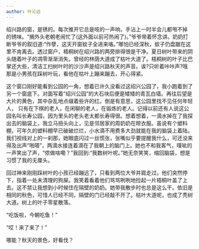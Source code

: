 ```yaml
---
author: 叶沁远
---
```

绍兴路的窗，是锈的。每次推开它总是吱的一声响，手沾上一时半会儿都甩不掉 的锈味。“搁外头老朝老闹忙了(这外面以前可热闹了)。”爷爷带着怀念讲。奶奶打断爷爷的叙旧道:“作孽，这天开窗蚊子全进来咯。”哪怕已经深秋，蚊子仍盘踞在这里不肯离去。透过窗户，梧桐树在绍兴路的两旁排得很是干净。夏日树叶带来的阴头随着叶子的凋零渐渐消失。曾经的林荫大道成了枯叶大道了。梧桐树的叶子比巴掌还大些，清洁工扫树叶时的沙沙声是绍兴路秋天的声音。诶?只听着咔咔声?哦那是小男孩在踩树叶玩，看他在枯叶上蹦来蹦去，开心得紧。

这个窗口刚好能看到公园的一角，想着已许久没看过这绍兴公园了，我小跑着到了另一个窗底下。对面写着“绍兴公园”的大石块后便是矮矮的青瓦白墙。再往后望是大片的黄色，其中杂乱地点缀着些许的红。倒是有意思，这公园里找不见任何年轻人， 只有在下棋的老人，在闲聊的老人，在锻炼的老人。记得以前还有人说这公园名叫长寿公园，因为里头的老头老太都长寿得很。想着想着，一滴水掉在了我探出去的脑袋上，我立马扭头向上，见是邻居家的周奶奶在晾衣服。虽说有个塑料棚，可年久的塑料棚早已破破烂烂，小水滴不用费多大劲就能在我的脑袋上着陆。我们视线对上的一刹那，她眼底闪过一丝慌张，张嘴似乎要提醒我什么，可还没来得及出声“啪嗒”，两滴水接连着滴在了我朝上的脑门上。她也不和我客气，噗呲的一声笑出了声，“侬做啥嘞？”我回到:“我数树叶呢。”她无奈笑笑，缩回脑袋，想是习惯了我的无厘头。

回过神来刚刚踩树叶的小孩已经蹦远了，只看到两位大爷并肩走过。他们突然停下，指着一处未清理的狗屎。我笑着看着他们骂骂咧咧地捡起一片梧桐叶盖了上去。这不禁让我想到小时候住在隔壁的奶奶。她带我散步时也总是这么干。依旧是相同的秋色，可惜人已经不同，隔壁的门已经敲不开了。枯叶大道呢，也成了秃树大道。树上的叶子零星散落。

“吃饭啦，今朝吃鱼！”

“哎！来了来了！”

哪能？秋天的景色，好看伐？
